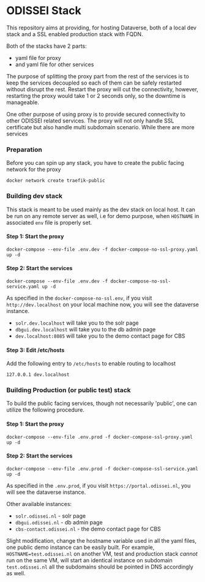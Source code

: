 # ODISSEI Stack
This repository aims at providing, for hosting Dataverse, both of a local dev stack and a SSL enabled production stack with FQDN. 

Both of the stacks have 2 parts:
 * yaml file for proxy
 * and yaml file for other services

The purpose of splitting the proxy part from the rest of the services is to keep the services decoupled so each of them 
can be safely restarted without disrupt the rest. Restart the proxy will cut the connectivity, however, restarting the 
proxy would take 1 or 2 seconds only, so the downtime is manageable.

One other purpose of using proxy is to provide secured connectivity to other ODISSEI related services. The proxy will 
not only handle SSL certificate but also handle multi subdomain scenario. While 
there are more services
### Preparation
Before you can spin up any stack, you have to create the public facing network for the proxy
```shell
docker network create traefik-public
```

### Building dev stack
This stack is meant to be used mainly as the dev stack on local host. 
It can be run on any remote server as well, i.e for demo purpose, when `HOSTNAME` in associated `env` file is 
properly set. 
#### Step 1: Start the proxy

```shell
docker-compose --env-file .env.dev -f docker-compose-no-ssl-proxy.yaml up -d
```

#### Step 2: Start the services
```shell
docker-compose --env-file .env.dev -f docker-compose-no-ssl-service.yaml up -d
```
As specified in the `docker-compose-no-ssl.env`, if you visit `http://dev.localhost` on your local machine now, you will 
see the dataverse instance. 

 * `solr.dev.localhost` will take you to the solr page
 * `dbgui.dev.localhost` will take you to the db admin page
 * `dev.localhost:8085` will take you to the demo contact page for CBS

#### Step 3: Edit /etc/hosts
Add the following entry to `/etc/hosts` to enable routing to localhost
```shell
127.0.0.1 dev.localhost
```

### Building Production (or public test) stack
To build the public facing services, though not necessarily 'public', one can utilize the following procedure.

#### Step 1: Start the proxy 

```shell
docker-compose --env-file .env.prod -f docker-compose-ssl-proxy.yaml up -d
```

#### Step 2: Start the services
```shell
docker-compose --env-file .env.prod -f docker-compose-ssl-service.yaml up -d
```
As specified in the `.env.prod`, if you visit `https://portal.odissei.nl`, you will see the dataverse instance.

Other available instances:

* `solr.odissei.nl` - solr page
* `dbgui.odissei.nl` - db admin page
* `cbs-contact.odissei.nl` - the demo contact page for CBS

Slight modification, change the hostname variable used in all the yaml files, one public demo instance can be 
easily built. For example, `HOSTNAME=test.odissei.nl` on another VM, test and production stack *cannot* run on the same 
VM, will start an identical instance on subdomain `test.odissei.nl` all the subdomains should be pointed in DNS 
accordingly as well. 
